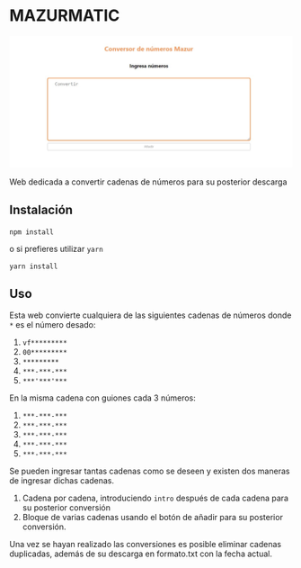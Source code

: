 # MAZURMATIC

![](https://github.com/AngelMazur/01_Format_Number_Ofimedia/blob/master/public/Image/Mockup.jpg)

Web dedicada a convertir cadenas de números para su posterior descarga


## Instalación
    npm install
o si prefieres utilizar `yarn`

    yarn install

## Uso
Esta web convierte cualquiera de las siguientes cadenas de números donde `*` es el número desado:

  1. `vf*********`
  2. `00*********`
  3. `*********`
  4. `***-***-***`
  5. `***'***'***`

 En la misma cadena con guiones cada 3 números:

 1. `***-***-***`
 2. `***-***-***`
 3. `***-***-***`
 4. `***-***-***`
 5. `***-***-***`

 Se pueden ingresar tantas cadenas como se deseen y existen dos maneras de ingresar dichas cadenas.

 1. Cadena por cadena, introduciendo `intro` después de cada cadena para su posterior conversión
 2. Bloque de varias cadenas usando el botón de añadir para su posterior conversión.

 Una vez se hayan realizado las conversiones es posible eliminar cadenas duplicadas, además de su descarga en formato.txt con la fecha actual.


